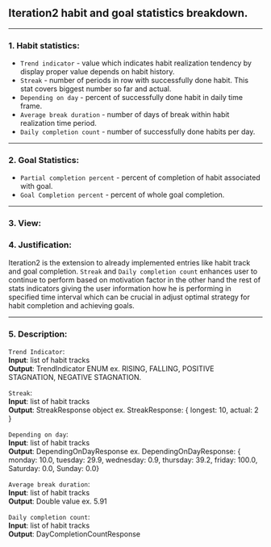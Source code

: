 ## Iteration2 habit and goal statistics breakdown.
***
### 1. Habit statistics:
* `Trend indicator` - value which indicates habit realization tendency by display proper value depends on habit history.
* `Streak` - number of periods in row with successfully done habit. This stat covers biggest number so far and actual.
* `Depending on day` - percent of successfully done habit in daily time frame.
* `Average break duration` - number of days of break within habit realization time period.
* `Daily completion count` - number of successfully done habits per day.
***
### 2. Goal Statistics:
* `Partial completion percent` - percent of completion of habit associated with goal.
* `Goal Completion percent` - percent of whole goal completion.
***
### 3. View: 


### 4. Justification:
Iteration2 is the extension to already implemented entries like habit track and goal completion.  `Streak` and `Daily completion count` enhances user to continue to perform based on motivation factor in the other hand the rest of stats indicators giving the user information how he is performing
in specified time interval which can be crucial in adjust optimal strategy for habit completion and achieving goals. 
*** 
### 5. Description:
`Trend Indicator`: <br>
**Input**: list of habit tracks <br> 
**Output**: TrendIndicator ENUM ex. RISING, FALLING, POSITIVE STAGNATION, NEGATIVE STAGNATION.

`Streak`:<br>
**Input**: list of habit tracks <br>
**Output**: StreakResponse object  ex. StreakResponse: { longest: 10, actual: 2 }

`Depending on day`: <br>
**Input**: list of habit tracks <br>
**Output**: DependingOnDayResponse ex.  DependingOnDayResponse: { monday: 10.0, tuesday: 29.9, wednesday: 0.9, thursday: 39.2, friday: 100.0, Saturday: 0.0, Sunday: 0.0}

`Average break duration`: <br>
**Input**: list of habit tracks <br>
**Output**: Double value ex. 5.91

`Daily completion count`: <br>
**Input**: list of habit tracks <br>
**Output**: DayCompletionCountResponse 

